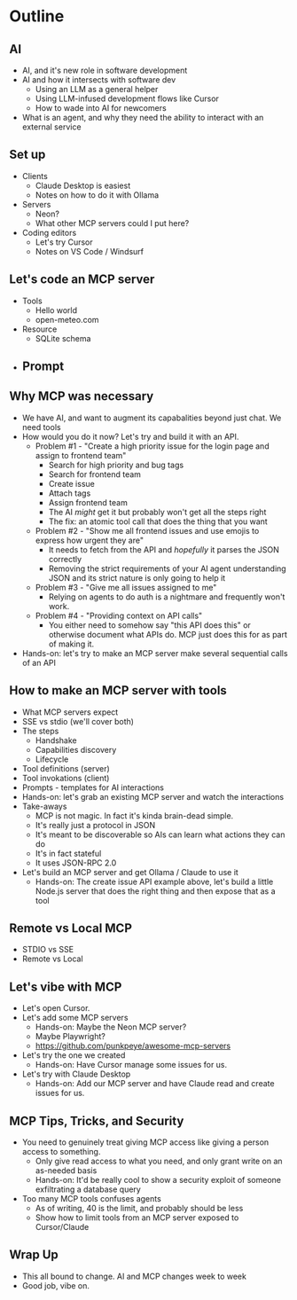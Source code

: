 # Outline

## AI

- AI, and it's new role in software development
- AI and how it intersects with software dev
  - Using an LLM as a general helper
  - Using LLM-infused development flows like Cursor
  - How to wade into AI for newcomers
- What is an agent, and why they need the ability to interact with an external service

## Set up

- Clients
  - Claude Desktop is easiest
  - Notes on how to do it with Ollama
- Servers
  - Neon?
  - What other MCP servers could I put here?
- Coding editors
  - Let's try Cursor
  - Notes on VS Code / Windsurf

## Let's code an MCP server

- Tools
  - Hello world
  - open-meteo.com
- Resource
  - SQLite schema
- Prompt
  -

## Why MCP was necessary

- We have AI, and want to augment its capabalities beyond just chat. We need tools
- How would you do it now? Let's try and build it with an API.
  - Problem #1 - "Create a high priority issue for the login page and assign to frontend team"
    - Search for high priority and bug tags
    - Search for frontend team
    - Create issue
    - Attach tags
    - Assign frontend team
    - The AI _might_ get it but probably won't get all the steps right
    - The fix: an atomic tool call that does the thing that you want
  - Problem #2 - "Show me all frontend issues and use emojis to express how urgent they are"
    - It needs to fetch from the API and _hopefully_ it parses the JSON correctly
    - Removing the strict requirements of your AI agent understanding JSON and its strict nature is only going to help it
  - Problem #3 - "Give me all issues assigned to me"
    - Relying on agents to do auth is a nightmare and frequently won't work.
  - Problem #4 - "Providing context on API calls"
    - You either need to somehow say "this API does this" or otherwise document what APIs do. MCP just does this for as part of making it.
- Hands-on: let's try to make an MCP server make several sequential calls of an API

## How to make an MCP server with tools

- What MCP servers expect
- SSE vs stdio (we'll cover both)
- The steps
  - Handshake
  - Capabilities discovery
  - Lifecycle
- Tool definitions (server)
- Tool invokations (client)
- Prompts - templates for AI interactions
- Hands-on: let's grab an existing MCP server and watch the interactions
- Take-aways
  - MCP is not magic. In fact it's kinda brain-dead simple.
  - It's really just a protocol in JSON
  - It's meant to be discoverable so AIs can learn what actions they can do
  - It's in fact stateful
  - It uses JSON-RPC 2.0
- Let's build an MCP server and get Ollama / Claude to use it
  - Hands-on: The create issue API example above, let's build a little Node.js server that does the right thing and then expose that as a tool

## Remote vs Local MCP

- STDIO vs SSE
- Remote vs Local

## Let's vibe with MCP

- Let's open Cursor.
- Let's add some MCP servers
  - Hands-on: Maybe the Neon MCP server?
  - Maybe Playwright?
  - https://github.com/punkpeye/awesome-mcp-servers
- Let's try the one we created
  - Hands-on: Have Cursor manage some issues for us.
- Let's try with Claude Desktop
  - Hands-on: Add our MCP server and have Claude read and create issues for us.

## MCP Tips, Tricks, and Security

- You need to genuinely treat giving MCP access like giving a person access to something.
  - Only give read access to what you need, and only grant write on an as-needed basis
  - Hands-on: It'd be really cool to show a security exploit of someone exfiltrating a database query
- Too many MCP tools confuses agents
  - As of writing, 40 is the limit, and probably should be less
  - Show how to limit tools from an MCP server exposed to Cursor/Claude

## Wrap Up

- This all bound to change. AI and MCP changes week to week
- Good job, vibe on.
